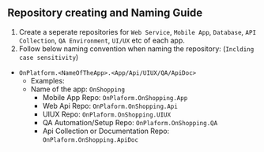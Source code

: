 ## Repository creating and Naming Guide

1. Create a seperate repositories for `Web Service`, `Mobile App`, `Database`, `API Collection`, `QA Environment`, `UI/UX` etc of each app.
2. Follow below naming convention when naming the repository:   (`Inclding case sensitivity`)
+ `OnPlatform.<NameOfTheApp>.<App/Api/UIUX/QA/ApiDoc>`
    * Examples:
    * Name of the app: `OnShopping`
        * Mobile App Repo: `OnPlaform.OnShopping.App`
        * Web Api Repo: `OnPlaform.OnShopping.Api`
        * UIUX Repo: `OnPlaform.OnShopping.UIUX`
        * QA Automation/Setup Repo: `OnPlaform.OnShopping.QA`
        * Api Collection or Documentation Repo: `OnPlaform.OnShopping.ApiDoc`
